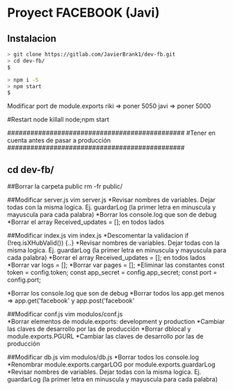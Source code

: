 
Proyect FACEBOOK (Javi)
=======================


Instalacion
-----------

```bash
> git clone https://gitlab.com/JavierBrank1/dev-fb.git
> cd dev-fb/
$
```

```bash
> npm i -S
> npm start
$
```

Modificar port de module.exports
    riki => poner 5050
    javi => poner 5000

#Restart node
killall node;npm start

##############################################
#Tener en cuenta antes de pasar a producción
##############################################
## cd dev-fb/

##Borrar la carpeta public
	rm -fr public/

##Modificar server.js
 vim server.js
 *Revisar nombres de variables. Dejar todas con la misma logica. Ej. guardarLog (la primer letra en minuscula y mayuscula para cada palabra)
 *Borrar los console.log  que son de debug
 *Borrar el array Received_updates = []; en todos lados        

##Modificar index.js
 vim index.js
 *Descomentar la validacion if (!req.isXHubValid()) {..}
 *Revisar nombres de variables. Dejar todas con la misma logica. Ej. guardarLog (la primer letra en minuscula y mayuscula para cada palabra)
 *Borrar el array Received_updates = []; en todos lados        
 *Borrar var logs           = [];
 *Borrar var pages          = [];
 *Eliminar las constantes
   const token                     = config.token;
   const app_secret                = config.app_secret;
   const port                      = config.port;

 *Borrar los console.log  que son de debug
 *Borrar todos los app.get menos => app.get('facebook' y app.post('facebook'
         
##Modificar conf.js
 vim modulos/conf.js  
 *Borrar elementos de module.exports: development y production
 *Cambiar las claves de desarrollo por las de producción
 *Borrar dblocal y module.exports.PGURL
 *Cambiar las claves de desarrollo por las de producción

##Modificar db.js
 vim modulos/db.js
 *Borrar todos los console.log
 *Renombrar module.exports.cargarLOG por module.exports.guardarLog
 *Revisar nombres de variables. Dejar todas con la misma logica. Ej. guardarLog (la primer letra en minuscula y mayuscula para cada palabra)



